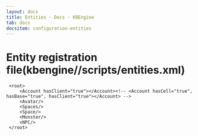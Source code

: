 ```yaml
---
layout: docs
title: Entities · Docs · KBEngine
tab: docs
docsitem: configuration-entities
---
```


Entity registration file(kbengine/<assets>/scripts/entities.xml)
===================

	 <root>
	     <Account hasClient="true"></Account><!-- <Account hasCell="true", hasBase="true", hasClient="true"></Account> -->
	     <Avatar/>
	     <Spaces/>
	     <Space/>
	     <Monster/>
	     <NPC/>
	 </root>

